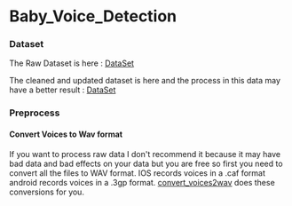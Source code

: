 # Baby_Voice_Detection

### Dataset 

The Raw Dataset is here : [DataSet](https://github.com/gveres/donateacry-corpus/tree/master) 

The cleaned and updated dataset is here and the process in this data may have a better result : [DataSet](https://github.com/martha92/babycry)

### Preprocess

#### Convert Voices to Wav format

If you want to process raw data I don't recommend it because it may have bad data and bad effects on your data but you are free so first you need to convert all the files to WAV format. IOS records voices in a .caf format android records voices in a .3gp format. [convert_voices2wav](https://github.com/Amahseyn/Baby_Voice_Detection/blob/main/convert_voices2wav.py) does these conversions for you.
